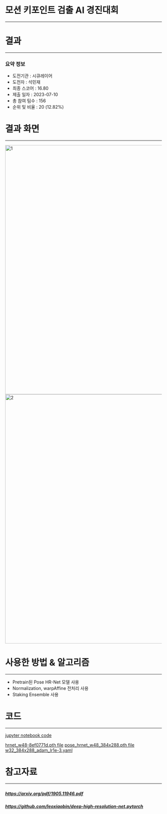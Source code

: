 # 모션 키포인트 검출 AI 경진대회
---
# 결과
---
### 요약 정보
* 도전기관 : 시큐레이어
* 도전자 : 석민재
* 최종 스코어 : 16.80
* 제출 일자 : 2023-07-10
* 총 참여 팀수 : 156
* 순위 및 비율 : 20 (12.82%)

# 결과 화면
---
<img width="800" alt="1" src="https://github.com/Jsonseok/SecuLayer/assets/112038669/aa8bad23-d293-4d6f-8bbd-f93940420be3">
<img width="800" alt="2" src="https://github.com/Jsonseok/SecuLayer/assets/112038669/6acb9830-39de-49e3-b334-82130b1f255e">

# 사용한 방법 & 알고리즘
---
* Pretrain된 Pose HR-Net 모델 사용
* Normalization, warpAffine 전처리 사용
* Staking Ensemble 사용

# 코드
---
[jupyter notebook code](main.ipynb)

[hrnet_w48-8ef0771d.pth file](https://drive.google.com/file/d/1qm5-QfHTz5Ia71ByZ1Haq5zJpyEbZRoc/view?usp=drive_link)
[pose_hrnet_w48_384x288.pth file](https://drive.google.com/file/d/1UoJhTtjHNByZSm96W3yFTfU5upJnsKiS/view?usp=drive_link)
[w32_384x288_adam_lr1e-3.yaml](https://github.com/leoxiaobin/deep-high-resolution-net.pytorch/blob/master/experiments/coco/hrnet/w32_384x288_adam_lr1e-3.yaml)

# 참고자료
---
##### 
##### https://arxiv.org/pdf/1905.11946.pdf
##### https://github.com/leoxiaobin/deep-high-resolution-net.pytorch
